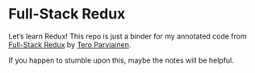 Full-Stack Redux
======

Let’s learn Redux! This repo is just a binder for my annotated code from [Full-Stack Redux](http://teropa.info/blog/2015/09/10/full-stack-redux-tutorial.html) by [Tero Parviainen](https://twitter.com/teropa).

If you happen to stumble upon this, maybe the notes will be helpful.
